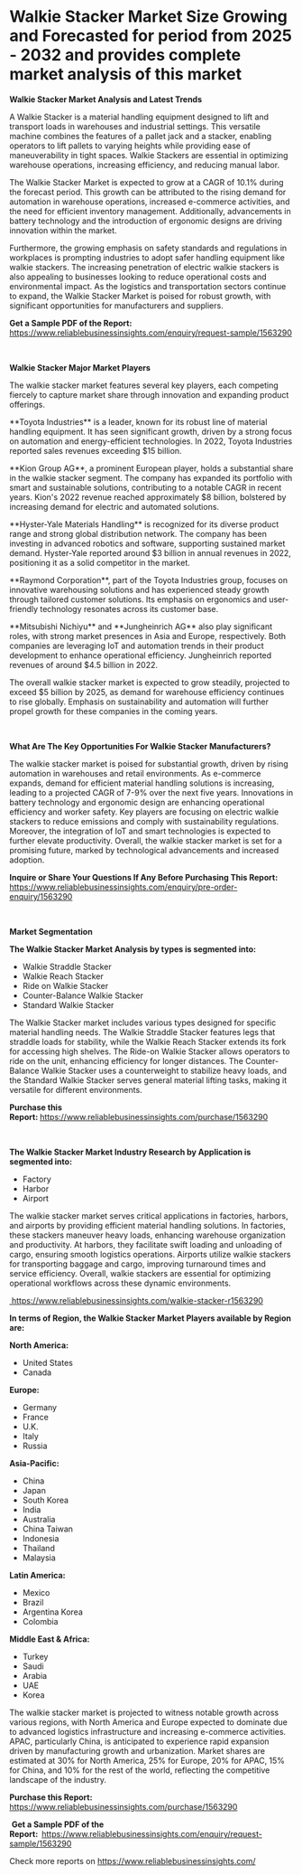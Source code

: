 <p><h1>Walkie Stacker Market Size Growing and Forecasted for period from 2025 - 2032 and provides complete market analysis of this market</h1></p><p><strong>Walkie Stacker Market Analysis and Latest Trends</strong></p>
<p><p>A Walkie Stacker is a material handling equipment designed to lift and transport loads in warehouses and industrial settings. This versatile machine combines the features of a pallet jack and a stacker, enabling operators to lift pallets to varying heights while providing ease of maneuverability in tight spaces. Walkie Stackers are essential in optimizing warehouse operations, increasing efficiency, and reducing manual labor.</p><p>The Walkie Stacker Market is expected to grow at a CAGR of 10.1% during the forecast period. This growth can be attributed to the rising demand for automation in warehouse operations, increased e-commerce activities, and the need for efficient inventory management. Additionally, advancements in battery technology and the introduction of ergonomic designs are driving innovation within the market.</p><p>Furthermore, the growing emphasis on safety standards and regulations in workplaces is prompting industries to adopt safer handling equipment like walkie stackers. The increasing penetration of electric walkie stackers is also appealing to businesses looking to reduce operational costs and environmental impact. As the logistics and transportation sectors continue to expand, the Walkie Stacker Market is poised for robust growth, with significant opportunities for manufacturers and suppliers.</p></p>
<p><strong>Get a Sample PDF of the Report:&nbsp;</strong> <a href="https://www.reliablebusinessinsights.com/enquiry/request-sample/1563290?utm_campaign=2940&utm_medium=2&utm_source=Github&utm_content=ia&utm_term=11042025&utm_id=walkie-stacker">https://www.reliablebusinessinsights.com/enquiry/request-sample/1563290</a></p>
<p>&nbsp;</p>
<p><strong>Walkie Stacker Major Market Players</strong></p>
<p><p>The walkie stacker market features several key players, each competing fiercely to capture market share through innovation and expanding product offerings. </p><p>**Toyota Industries** is a leader, known for its robust line of material handling equipment. It has seen significant growth, driven by a strong focus on automation and energy-efficient technologies. In 2022, Toyota Industries reported sales revenues exceeding $15 billion.</p><p>**Kion Group AG**, a prominent European player, holds a substantial share in the walkie stacker segment. The company has expanded its portfolio with smart and sustainable solutions, contributing to a notable CAGR in recent years. Kion's 2022 revenue reached approximately $8 billion, bolstered by increasing demand for electric and automated solutions.</p><p>**Hyster-Yale Materials Handling** is recognized for its diverse product range and strong global distribution network. The company has been investing in advanced robotics and software, supporting sustained market demand. Hyster-Yale reported around $3 billion in annual revenues in 2022, positioning it as a solid competitor in the market.</p><p>**Raymond Corporation**, part of the Toyota Industries group, focuses on innovative warehousing solutions and has experienced steady growth through tailored customer solutions. Its emphasis on ergonomics and user-friendly technology resonates across its customer base.</p><p>**Mitsubishi Nichiyu** and **Jungheinrich AG** also play significant roles, with strong market presences in Asia and Europe, respectively. Both companies are leveraging IoT and automation trends in their product development to enhance operational efficiency. Jungheinrich reported revenues of around $4.5 billion in 2022.</p><p>The overall walkie stacker market is expected to grow steadily, projected to exceed $5 billion by 2025, as demand for warehouse efficiency continues to rise globally. Emphasis on sustainability and automation will further propel growth for these companies in the coming years.</p></p>
<p>&nbsp;</p>
<p><strong>What Are The Key Opportunities For Walkie Stacker Manufacturers?</strong></p>
<p><p>The walkie stacker market is poised for substantial growth, driven by rising automation in warehouses and retail environments. As e-commerce expands, demand for efficient material handling solutions is increasing, leading to a projected CAGR of 7-9% over the next five years. Innovations in battery technology and ergonomic design are enhancing operational efficiency and worker safety. Key players are focusing on electric walkie stackers to reduce emissions and comply with sustainability regulations. Moreover, the integration of IoT and smart technologies is expected to further elevate productivity. Overall, the walkie stacker market is set for a promising future, marked by technological advancements and increased adoption.</p></p>
<p><strong>Inquire or Share Your Questions If Any Before Purchasing This Report:</strong> <a href="https://www.reliablebusinessinsights.com/enquiry/pre-order-enquiry/1563290?utm_campaign=2940&utm_medium=2&utm_source=Github&utm_content=ia&utm_term=11042025&utm_id=walkie-stacker">https://www.reliablebusinessinsights.com/enquiry/pre-order-enquiry/1563290</a></p>
<p>&nbsp;</p>
<p><strong>Market Segmentation</strong></p>
<p><strong>The Walkie Stacker Market Analysis by types is segmented into:</strong></p>
<p><ul><li>Walkie Straddle Stacker</li><li>Walkie Reach Stacker</li><li>Ride on Walkie Stacker</li><li>Counter-Balance Walkie Stacker</li><li>Standard Walkie Stacker</li></ul></p>
<p><p>The Walkie Stacker market includes various types designed for specific material handling needs. The Walkie Straddle Stacker features legs that straddle loads for stability, while the Walkie Reach Stacker extends its fork for accessing high shelves. The Ride-on Walkie Stacker allows operators to ride on the unit, enhancing efficiency for longer distances. The Counter-Balance Walkie Stacker uses a counterweight to stabilize heavy loads, and the Standard Walkie Stacker serves general material lifting tasks, making it versatile for different environments.</p></p>
<p><strong>Purchase this Report:&nbsp;</strong><a href="https://www.reliablebusinessinsights.com/purchase/1563290?utm_campaign=2940&utm_medium=2&utm_source=Github&utm_content=ia&utm_term=11042025&utm_id=walkie-stacker">https://www.reliablebusinessinsights.com/purchase/1563290</a></p>
<p>&nbsp;</p>
<p><strong>The Walkie Stacker Market Industry Research by Application is segmented into:</strong></p>
<p><ul><li>Factory</li><li>Harbor</li><li>Airport</li></ul></p>
<p><p>The walkie stacker market serves critical applications in factories, harbors, and airports by providing efficient material handling solutions. In factories, these stackers maneuver heavy loads, enhancing warehouse organization and productivity. At harbors, they facilitate swift loading and unloading of cargo, ensuring smooth logistics operations. Airports utilize walkie stackers for transporting baggage and cargo, improving turnaround times and service efficiency. Overall, walkie stackers are essential for optimizing operational workflows across these dynamic environments.</p></p>
<p><a href="https://www.reliablebusinessinsights.com/walkie-stacker-r1563290?utm_campaign=2940&utm_medium=2&utm_source=Github&utm_content=ia&utm_term=11042025&utm_id=walkie-stacker">&nbsp;https://www.reliablebusinessinsights.com/walkie-stacker-r1563290</a></p>
<p><strong>In terms of Region, the Walkie Stacker Market Players available by Region are:</strong></p>
<p>
    <p> <strong> North America: </strong>
        <ul>
            <li>United States</li>
            <li>Canada</li>
        </ul>
        </p> 
    <p> <strong> Europe: </strong>
        <ul>
            <li>Germany</li>
            <li>France</li>
            <li>U.K.</li>
            <li>Italy</li>
            <li>Russia</li>
        </ul>
        </p> 
    <p> <strong> Asia-Pacific: </strong>
        <ul>
            <li>China</li>
            <li>Japan</li>
            <li>South Korea</li>
            <li>India</li>
            <li>Australia</li>
            <li>China Taiwan</li>
            <li>Indonesia</li>
            <li>Thailand</li>
            <li>Malaysia</li>
        </ul>
        </p> 
    <p> <strong> Latin America: </strong>
        <ul>
            <li>Mexico</li>
            <li>Brazil</li>
            <li>Argentina Korea</li>
            <li>Colombia</li>
        </ul>
        </p> 
    <p> <strong> Middle East & Africa: </strong>
        <ul>
            <li>Turkey</li>
            <li>Saudi</li>
            <li>Arabia</li>
            <li>UAE</li>
            <li>Korea</li>
        </ul>
    </p>
    </p>
<p><p>The walkie stacker market is projected to witness notable growth across various regions, with North America and Europe expected to dominate due to advanced logistics infrastructure and increasing e-commerce activities. APAC, particularly China, is anticipated to experience rapid expansion driven by manufacturing growth and urbanization. Market shares are estimated at 30% for North America, 25% for Europe, 20% for APAC, 15% for China, and 10% for the rest of the world, reflecting the competitive landscape of the industry.</p></p>
<p><strong>Purchase this Report: </strong><a href="https://www.reliablebusinessinsights.com/purchase/1563290?utm_campaign=2940&utm_medium=2&utm_source=Github&utm_content=ia&utm_term=11042025&utm_id=walkie-stacker">https://www.reliablebusinessinsights.com/purchase/1563290</a></p>
<p>&nbsp;<strong>Get a Sample PDF of the Report:&nbsp;&nbsp;</strong><a href="https://www.reliablebusinessinsights.com/enquiry/request-sample/1563290?utm_campaign=2940&utm_medium=2&utm_source=Github&utm_content=ia&utm_term=11042025&utm_id=walkie-stacker">https://www.reliablebusinessinsights.com/enquiry/request-sample/1563290</a></p>
<p><strong></strong></p>
<p>Check more reports on <a href="https://www.reliablebusinessinsights.com/?utm_campaign=2940&utm_medium=2&utm_source=Github&utm_content=ia&utm_term=11042025&utm_id=walkie-stacker">https://www.reliablebusinessinsights.com/</a></p>